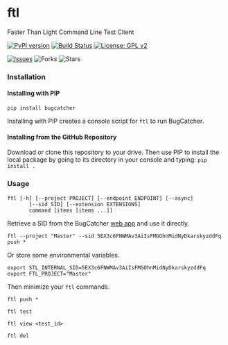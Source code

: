 # ftl
Faster Than Light Command Line Test Client

[![PyPI version](https://badge.fury.io/py/bugcatcher.svg)](https://badge.fury.io/py/bugcatcher)
[![Build Status](https://travis-ci.org/faster-than-light/ftl.svg?branch=master)](https://travis-ci.org/faster-than-light/ftl)
[![License: GPL v2](https://img.shields.io/badge/License-GPL%20v2-blue.svg)](https://www.gnu.org/licenses/old-licenses/gpl-2.0.en.html)

[![Issues](https://img.shields.io/github/issues/faster-than-light/ftl)](https://github.com/faster-than-light/ftl/issues)
![Forks](https://img.shields.io/github/forks/faster-than-light/ftl)
![Stars](https://img.shields.io/github/stars/faster-than-light/ftl)

### Installation

#### Installing with PIP
`pip install bugcatcher`

Installing with PIP creates a console script for `ftl` to run BugCatcher.

#### Installing from the GitHub Repository

Download or clone this repository to your drive. Then use PIP to install the local package by going to its directory in your console and typing: `pip install .`

### Usage

```
ftl [-h] [--project PROJECT] [--endpoint ENDPOINT] [--async]
       [--sid SID] [--extension EXTENSIONS]
       command [items [items ...]]
```

Retrieve a SID from the BugCatcher <a href="https://bugcatcher.fasterthanlight.dev" target="_blank">web app</a> and use it directly.

`ftl --project "Master" --sid 5EX3c6FNWMAv3AiIsFMGOhnMidNyDkarskyzddFq push *`

Or store some environmental variables.

```
export STL_INTERNAL_SID=5EX3c6FNWMAv3AiIsFMGOhnMidNyDkarskyzddFq
export FTL_PROJECT="Master"
```

Then minimize your `ftl` commands.

`ftl push *`

`ftl test`

`ftl view <test_id>`

`ftl del`